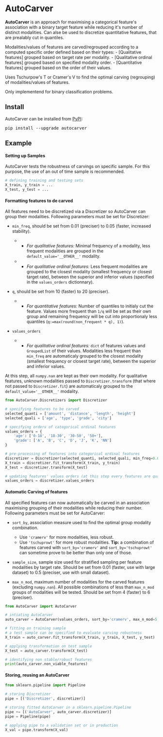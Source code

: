 # AutoCarver

**AutoCarver** is an approach for maximising a categorical feature's association with a binary target feature while reducing it's number of distinct modalities.
Can alse be used to discretize quantitative features, that are prealably cut in quantiles.

 Modalities/values of features are carved/regrouped according to a computed specific order defined based on their types:
     - [Qualitative features] grouped based on target rate per modality.
     - [Qualitative ordinal features] grouped based on specified modality order.
     - [Quantitative features] grouped based on the order of their values.
 
 Uses Tschurpow's T or Cramer's V to find the optimal carving (regrouping) of modalities/values of features.

Only implementend for binary classification problems.

## Install

AutoCarver can be installed from [PyPI](https://pypi.org/project/AutoCarver):

<pre>
pip install --upgrade autocarver
</pre>

## Example

#### Setting up Samples

AutoCarver tests the robustness of carvings on specific sample. For this purpose, the use of an out of time sample is recommended. 

```python
# defining training and testing sets
X_train, y_train = ...
X_test, y_test = ...
```

#### Formatting features to de carved

All features need to be discretized via a Discretizer so AutoCarver can group their modalities. Following parameters must be set for Discretizer:

- `min_freq`, should be set from 0.01 (preciser) to 0.05 (faster, increased stability).
  - * *For qualitative features:*  Minimal frequency of a modality, less frequent modalities are grouped in the `default_value='__OTHER__'` modality.
  - * *For qualitative ordinal features:* Less frequent modalities are grouped to the closest modality  (smallest frequency or closest target rate), between the superior and inferior values (specified in the `values_orders` dictionnary).

- `q`, should be set from 10 (faster) to 20 (preciser).
  - * *For quantitative features:* Number of quantiles to initialy cut the feature. Values more frequent than `1/q` will be set as their own group and remaining frequency will be cut into proportionaly less quantiles (`q:=max(round(non_frequent * q), 1)`). 

- `values_orders`
  - * *For qualitative ordinal features:* `dict` of features values and `GroupedList` of their values. Modalities less frequent than `min_freq` are automaticaly grouped to the closest modality (smallest frequency or closest target rate), between the superior and inferior values.

At this step, all `numpy.nan` are kept as their own modality.
For qualitative features, unknown modalities passed to `Discretizer.transform` (that where not passed to `Discretizer.fit`) are automaticaly grouped to the `default_value='__OTHER__'` modality.

```python
from AutoCarver.Discretizers import Discretizer

# specifying features to be carved
selected_quanti = ['amount', 'distance', 'length', 'height']
selected_quali = ['age', 'type', 'grade', 'city']

# specifying orders of categorical ordinal features
values_orders = {
    'age': ['0-18', '18-30', '30-50', '50+'],
    'grade': ['A', 'B', 'C', 'D', 'J', 'K', 'NN']
}

# pre-processing of features into categorical ordinal features
discretizer = Discretizer(selected_quanti, selected_quali, min_freq=0.02, q=20, values_orders=values_orders)
X_train = discretizer.fit_transform(X_train, y_train)
X_test = discretizer.transform(X_test)

# updating features' values orders (at this step every features are qualitative ordinal)
values_orders = discretizer.values_orders
```

#### Automatic Carving of features

All specified features can now automatically be carved in an association maximising grouping of their modalities while reducing their number. Following parameters must be set for AutoCarver:

- `sort_by`, association measure used to find the optimal group modality combination.
  - Use `'cramerv'` for more modalities, less robust.
  - Use `'tschuprowt'` for more robust modalities.
**Tip:** a combination of features carved with `sort_by='cramerv'` and `sort_by='tschuprowt'` can sometime prove to be better than only one of those.

- `sample_size`, sample size used for stratified sampling per feature modalities by target rate. Should be set from 0.01 (faster, use with large dataset) to 0.5 (preciser, use with small dataset).

- `max_n_mod`, maximum number of modalities for the carved features (excluding `numpy.nan`). All possible combinations of less than `max_n_mod` groups of modalities will be tested. Should be set from 4 (faster) to 6 (preciser).

```python
from AutoCarver import AutoCarver

# intiating AutoCarver
auto_carver = AutoCarver(values_orders, sort_by='cramerv', max_n_mod=5, sample_size=0.01)

# fitting on training sample 
# a test sample can be specified to evaluate carving robustness
X_train = auto_carver.fit_transform(X_train, y_train, X_test, y_test)

# applying transformation on test sample
X_test = auto_carver.transform(X_test)

# identifying non stable/robust features
print(auto_carver.non_viable_features)
```


#### Storing, reusing an AutoCarver

```python
from sklearn.pipeline import Pipeline

# storing Discretizer
pipe = [('Discretizer', discretizer)]

# storing fitted AutoCarver in a sklearn.pipeline.Pipeline
pipe += [('AutoCarver', auto_carver.discretizer)]
pipe = Pipeline(pipe)

# applying pipe to a validation set or in production
X_val = pipe.transform(X_val)
```
